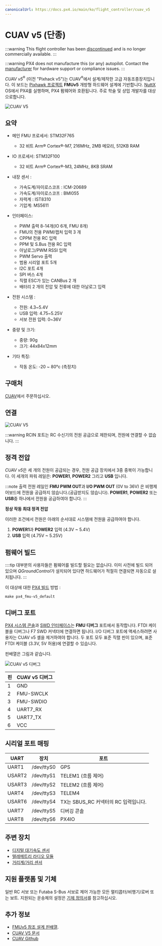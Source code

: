 ```yaml
---
canonicalUrl: https://docs.px4.io/main/ko/flight_controller/cuav_v5
---
```


# CUAV v5 (단종)

:::warning
This flight controller has been [discontinued](../flight_controller/autopilot_experimental.md) and is no longer commercially available.
:::

:::warning PX4 does not manufacture this (or any) autopilot. Contact the [manufacturer](https://store.cuav.net/) for hardware support or compliance issues.
:::

*CUAV v5*<sup>&reg;</sup> (이전 "Pixhack v5")는 CUAV<sup>&reg;</sup>에서 설계/제작한 고급 자동조종장치입니다. 이 보드는 [Pixhawk 프로젝트](https://pixhawk.org/) **FMUv5** 개방형 하드웨어 설계에 기반합니다. [NuttX](https://nuttx.apache.org/) OS에서 PX4를 실행하며, PX4 펌웨어와 호환됩니다. 주로 학술 및 상업 개발자를 대상으로합니다.

![CUAV V5](../../assets/flight_controller/cuav_v5/pixhack_v5.jpg)

## 요약

* 메인 FMU 프로세서: STM32F765
  * 32 비트 Arm® Cortex®-M7, 216MHz, 2MB 메모리, 512KB RAM
* IO 프로세서: STM32F100
  * 32 비트 Arm® Cortex®-M3, 24MHz, 8KB SRAM
* 내장 센서 :
  * 가속도계/자이로스코프 : ICM-20689
  * 가속도계/자이로스코프 : BMI055
  * 자력계 : IST8310
  * 기압계: MS5611

* 인터페이스:
  * PWM 출력 8-14개(IO 6개, FMU 8개)
  * FMU의 전용 PWM/캡처 입력 3 개
  * CPPM 전용 RC 입력
  * PPM 및 S.Bus 전용 RC 입력
  * 아날로그/PWM RSSI 입력
  * PWM Servo 출력
  * 범용 시리얼 포트 5개
  * I2C 포트 4개
  * SPI 버스 4개
  * 직렬 ESC가 있는 CANBus 2 개
  * 배터리 2 개의 전압 및 전류에 대한 아날로그 입력
* 전원 시스템 :
  * 전원: 4.3~5.4V
  * USB 입력: 4.75~5.25V
  * 서보 전원 입력: 0~36V
* 중량 및 크기:
  * 중량: 90g
  * 크기: 44x84x12mm
* 기타 특징:
  * 작동 온도: -20 ~ 80°c (측정치)


## 구매처

[CUAV](https://cuav.taobao.com/index.htm?spm=2013.1.w5002-16371268426.2.411f26d9E18eAz)에서 주문하십시오.

## 연결

![CUAV V5](../../assets/flight_controller/cuav_v5/pixhack_v5_connector.jpg)

:::warning
RCIN 포트는 RC 수신기의 전원 공급으로 제한되며, 전원에 연결할 수 없습니다.
:::

## 정격 전압

*CUAV v5*은 세 개의 전원이 공급되는 경우, 전원 공급 장치에서 3중 중복이 가능합니다. 이 세개의 파워 레일은: **POWER1**, **POWER2** 그리고 **USB** 입니다.

:::note
출력 전원 레일인 **FMU PWM OUT**과 **I/O PWM OUT** (0V to 36V) 은 비행제어보드에 전원을 공급하지 않습니다.(공급받지도 않습니다). **POWER1**, **POWER2** 또는 **USB**중 하나에서 전원을 공급하여야 합니다.
:::

**정상 작동 최대 정격 전압**

이러한 조건에서 전원은 아래의 순서대로 시스템에 전원을 공급하여야 합니다.
1. **POWER1**과 **POWER2** 입력 (4.3V ~ 5.4V)
1. **USB** 입력 (4.75V ~ 5.25V)

## 펌웨어 빌드

::::tip 대부분의 사용자들은 펌웨어를 빌드할 필요는 없습니다. 이미 사전에 빌드 되어 있으며 *QGroundControl*가 설치되어 있다면 하드웨어가 적절히 연결되면 자동으로 설치됩니다.
:::

이 대상에 대한 [PX4 빌드](../dev_setup/building_px4.md) 방법 :
```
make px4_fmu-v5_default
```

## 디버그 포트

[PX4 시스템 콘솔](../debug/system_console.md)과 [SWD 인터페이스](../debug/swd_debug.md)는 **FMU 디버그** 포트에서 동작합니다. FTDI 케이블을 디버그나 F7 SWD 커넥터에 연결하면 됩니다. I/O 디버그 포트에 액세스하려면 사용자는 CUAV v5 셸을 제거하여야 합니다. 두 포트 모두 표준 직렬 핀이 있으며, 표준 FTDI 케이블 (3.3V, 5V 허용)에 연결할 수 있습니다.

핀배열은 그림과 같습니다.

![CUAV v5 디버그](../../assets/flight_controller/cuav_v5/pixhack_v5_debug.jpg)


| 핀 | CUAV v5 디버그 |
| - | ----------- |
| 1 | GND         |
| 2 | FMU-SWCLK   |
| 3 | FMU-SWDIO   |
| 4 | UART7_RX    |
| 5 | UART7_TX    |
| 6 | VCC         |


## 시리얼 포트 매핑

| UART   | 장치         | 포트                         |
| ------ | ---------- | -------------------------- |
| UART1  | /dev/ttyS0 | GPS                        |
| USART2 | /dev/ttyS1 | TELEM1 (흐름 제어)             |
| USART3 | /dev/ttyS2 | TELEM2 (흐름 제어)             |
| UART4  | /dev/ttyS3 | TELEM4                     |
| USART6 | /dev/ttyS4 | TX는 SBUS_RC 커넥터의 RC 입력입니다. |
| UART7  | /dev/ttyS5 | 디버깅 콘솔                     |
| UART8  | /dev/ttyS6 | PX4IO                      |

<!-- Note: Got ports using https://github.com/PX4/PX4-user_guide/pull/672#issuecomment-598198434 -->

## 주변 장치

* [디지털 대기속도 센서](https://item.taobao.com/item.htm?spm=a1z10.3-c-s.w4002-16371268452.37.6d9f48afsFgGZI&id=9512463037)
* [텔레메트리 라디오 모듈](https://cuav.taobao.com/category-158480951.htm?spm=2013.1.w5002-16371268426.4.410b7a821qYbBq&search=y&catName=%CA%FD%B4%AB%B5%E7%CC%A8)
* [거리계/거리 센서](../sensor/rangefinders.md)


## 지원 플랫폼 및 기체

일반 RC 서보 또는 Futaba S-Bus 서보로 제어 가능한 모든 멀티콥터/비행기/로버 또는 보트. 지원되는 운송체의 설정은 [기체 정의서](../airframes/airframe_reference.md)를 참고하십시오.


## 추가 정보
- [FMUv5 참조 설계 핀배열](https://docs.google.com/spreadsheets/d/1-n0__BYDedQrc_2NHqBenG1DNepAgnHpSGglke-QQwY/edit#gid=912976165).
- [CUAV V5 문서](http://doc.cuav.net/flight-controller/v5-autopilot/en/v5.html)
- [CUAV Github](https://github.com/cuav) 
